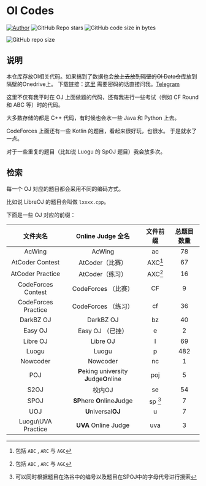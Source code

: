 # OI Codes

[![Author](https://img.shields.io/badge/Author-KaiserWilheim-b68469.svg?style=for-the-badge)](https://kaiserwilheim.github.io) ![GitHub Repo stars](https://img.shields.io/github/stars/kaiserwilheim/OIcodes?style=for-the-badge) ![GitHub code size in bytes](https://img.shields.io/github/languages/code-size/kaiserwilheim/OIcodes?color=red&style=for-the-badge)

![GitHub repo size](https://img.shields.io/github/repo-size/kaiserwilheim/OIcodes?style=for-the-badge)

## 说明

本仓库存放OI相关代码。如果搞到了数据也会~~放上去放到隔壁的OI Data仓库~~放到隔壁的Onedrive上。
下载链接：[这里](https://yiniruohong-my.sharepoint.com/:f:/g/personal/kaiserwilheim_yiniruohong_onmicrosoft_com/Ev8j8WViBtdBoS8xLRd8pBMBPaAu-GhYFAc240jtOlLB0A?e=BHmTTY)
需要密码的话直接问我。[Telegram](https://t.me/KaiserWilheim)

这里不仅有我平时在 OJ 上面做题的代码，还有我进行一些考试（例如 CF Round 和 ABC 等）时的代码。

大多数存储的都是 C++ 代码，有时候也会水一些 Java 和 Python 上去。

CodeForces 上面还有一些 Kotlin 的题目，看起来很好玩，也很水。
于是就水了一点。

对于一些重复的题目（比如说 Luogu 的 SpOJ 题目）我会放多次。

## 检索

每一个 OJ 对应的题目都会采用不同的编码方式。

比如说 LibreOJ 的题目会叫做 `lxxxx.cpp`。

下面是一些 OJ 对应的前缀：

| 文件夹名 | Online Judge 全名 | 文件前缀 | 总题目数量 |
|:-------:|:----------------:|:-------:|:--------:|
| AcWing | AcWing | ac | 78 |
| AtCoder Contest | AtCoder（比赛） | AXC[^1] | 67 |
| AtCoder Practice | AtCoder（练习） | AXC[^1] | 16 |
| CodeForces Contest | CodeForces （比赛） | CF | 9 |
| CodeForces Practice | CodeForces （练习） | cf | 36 |
| DarkBZ OJ | DarkBZ OJ | bz | 40 |
| Easy OJ | Easy OJ （已挂） | e | 2 |
| Libre OJ | Libre OJ | l | 69 |
| Luogu | Luogu | p | 482 |
| Nowcoder | Nowcoder | nc | 1 |
| POJ | **P**eking university **J**udge**O**nline | poj | 5 |
| S2OJ | 校内OJ | se | 54 |
| SPOJ | **SP**here **O**nline**J**udge | sp [^2] | 7 |
| UOJ | **U**niversal**OJ** | u | 7 |
| Luogu\UVA Practice | **UVA** Online Judge | uva | 3 |

[^1]: 包括 `ABC` , `ARC` 与 `AGC`
[^2]: 可以同时根据题目在洛谷中的编号以及题目在SPOJ中的字母代号进行搜索



